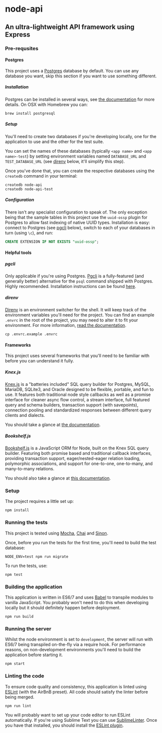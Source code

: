 # node-api
## An ultra-lightweight API framework using Express

### Pre-requsites

#### Postgres

This project uses a [Postgres](http://www.postgresql.org/) database by default. You can use any database you want, skip this section if you want to use something different.

##### Installation

Postgres can be installed in several ways, see [the documentation](http://www.postgresql.org/docs/9.3/static/installation.html) for more details. On OSX with Homebrew you can:

```
brew install postgresql
```

##### Setup

You'll need to create two databases if you're developing locally, one for the application to use and the other for the test suite.

You can set the names of these databases (typically `<app name>` and `<app name>-test`) by setting environment variables named `DATABASE_URL` and `TEST_DATABASE_URL` (see [direnv](#direnv) below, it'll simplify this step).

Once you've done that, you can create the respective databases using the `createdb` command in your terminal:

```
createdb node-api
createdb node-api-test
```

##### Configuration

There isn't any specialist configuration to speak of. The only exception being that the sample tables in this project use the `uuid-ossp` plugin for Postgres to allow fast indexing of native UUID types. Installation is easy: connect to Postgres (see [pgcli](#pgcli) below), switch to each of your databases in turn (using `\c`), and run:

```sql
CREATE EXTENSION IF NOT EXISTS "uuid-ossp";
```

#### Helpful tools

##### pgcli

Only applicable if you're using Postgres. [Pgcli](http://pgcli.com/) is a fully-featured (and generally better) alternative for the `psql` command shipped with Postgres. Highly recommended. Installation instructions can be found [here](http://pgcli.com/install).

##### direnv

[Direnv](http://direnv.net/) is an environment switcher for the shell. It will keep track of the environment variables you'll need for the project. You can find an example `.envrc` in the root of the project, you may need to alter it to fit your environment. For more information, [read the documentation](http://direnv.net/).

```
cp .envrc.example .envrc
```

#### Frameworks

This project uses several frameworks that you'll need to be familiar with before you can understand it fully.

##### Knex.js

[Knex.js](http://knexjs.org/) is a "batteries included" SQL query builder for Postgres, MySQL, MariaDB, SQLite3, and Oracle designed to be flexible, portable, and fun to use. It features both traditional node style callbacks as well as a promise interface for cleaner async flow control, a stream interface, full featured query and schema builders, transaction support (with savepoints), connection pooling and standardized responses between different query clients and dialects.

You should take a glance at [the documentation](http://knexjs.org/).

##### Bookshelf.js

[Bookshelf.js](http://bookshelfjs.org/) is a JavaScript ORM for Node, built on the Knex SQL query builder. Featuring both promise based and traditional callback interfaces, providing transaction support, eager/nested-eager relation loading, polymorphic associations, and support for one-to-one, one-to-many, and many-to-many relations.

You should also take a glance at [this documentation](http://bookshelfjs.org/).

### Setup

The project requires a little set up:

```
npm install
```

### Running the tests

This project is tested using [Mocha](https://mochajs.org/), [Chai](http://chaijs.com/) and [Sinon](http://sinonjs.org/).

Once, before you run the tests for the first time, you'll need to build the test database:

```
NODE_ENV=test npm run migrate
```

To run the tests, use:

```
npm test
```

### Building the application

This application is written in ES6/7 and uses [Babel](https://babeljs.io/) to transpile modules to vanilla JavaScript. You probably won't need to do this when developing locally but it should definitely happen before deployment.

```
npm run build
```

### Running the server

Whilst the node environment is set to `development`, the server will run with ES6/7 being transpiled on-the-fly via a require hook. For performance reasons, on non-development environments you'll need to build the application before starting it.

```
npm start
```

### Linting the code

To ensure code quality and consistency, this application is linted using [ESLint](http://eslint.org/) (with the AirBnB preset). All code should satisfy the linter before being merged.

```
npm run lint
```

You will probably want to set up your code editor to run ESLint automatically. If you're using Sublime Text you can use [SublimeLinter](http://sublimelinter.readthedocs.org/en/latest/installation.html). Once you have that installed, you should install the [ESLint plugin](https://github.com/roadhump/SublimeLinter-contrib-eslint_d).
